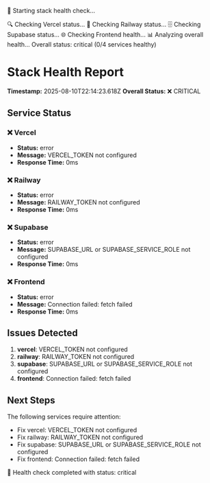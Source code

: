 🚀 Starting stack health check...

🔍 Checking Vercel status...
🚂 Checking Railway status...
🗄️ Checking Supabase status...
🌐 Checking Frontend health...
📊 Analyzing overall health...
Overall status: critical (0/4 services healthy)

# Stack Health Report

**Timestamp:** 2025-08-10T22:14:23.618Z
**Overall Status:** ❌ CRITICAL

## Service Status

### ❌ Vercel
- **Status:** error
- **Message:** VERCEL_TOKEN not configured
- **Response Time:** 0ms

### ❌ Railway
- **Status:** error
- **Message:** RAILWAY_TOKEN not configured
- **Response Time:** 0ms

### ❌ Supabase
- **Status:** error
- **Message:** SUPABASE_URL or SUPABASE_SERVICE_ROLE not configured
- **Response Time:** 0ms

### ❌ Frontend
- **Status:** error
- **Message:** Connection failed: fetch failed
- **Response Time:** 0ms

## Issues Detected

1. **vercel**: VERCEL_TOKEN not configured
2. **railway**: RAILWAY_TOKEN not configured
3. **supabase**: SUPABASE_URL or SUPABASE_SERVICE_ROLE not configured
4. **frontend**: Connection failed: fetch failed

## Next Steps

The following services require attention:
- Fix vercel: VERCEL_TOKEN not configured
- Fix railway: RAILWAY_TOKEN not configured
- Fix supabase: SUPABASE_URL or SUPABASE_SERVICE_ROLE not configured
- Fix frontend: Connection failed: fetch failed


🏁 Health check completed with status: critical
